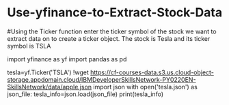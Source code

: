 # Use-yfinance-to-Extract-Stock-Data

#Using the Ticker function enter the ticker symbol of the stock we want to extract data on to create a ticker object. The stock is Tesla and its ticker symbol is TSLA

import yfinance as yf
import pandas as pd 

tesla=yf.Ticker('TSLA')
!wget https://cf-courses-data.s3.us.cloud-object-storage.appdomain.cloud/IBMDeveloperSkillsNetwork-PY0220EN-SkillsNetwork/data/apple.json
import json
with open('tesla.json') as json_file:
    tesla_info=json.load(json_file)
    print(tesla_info)

